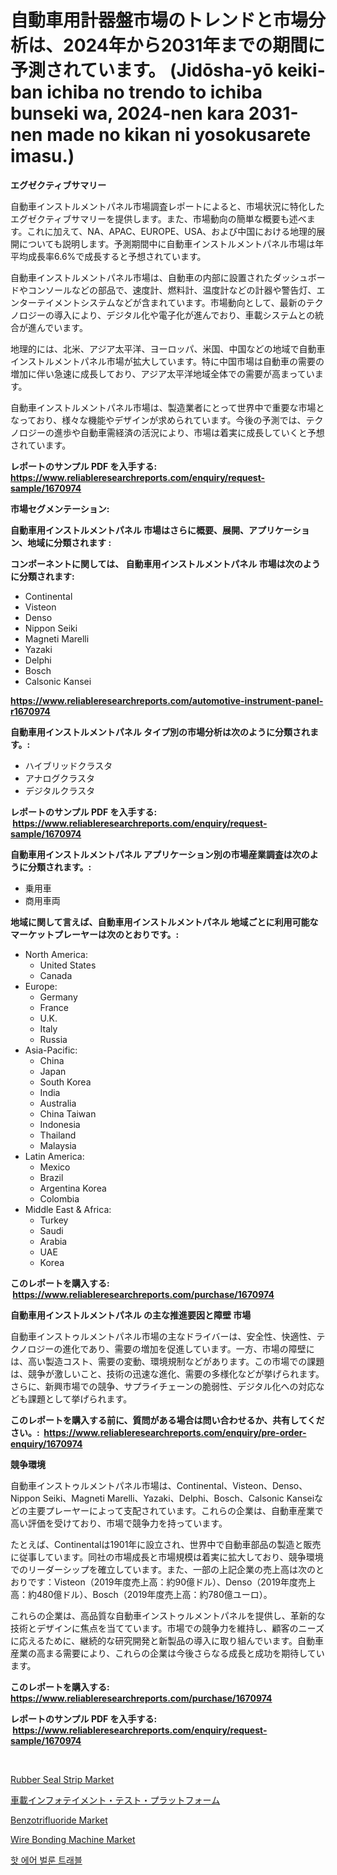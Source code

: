 <p><h1>自動車用計器盤市場のトレンドと市場分析は、2024年から2031年までの期間に予測されています。 (Jidōsha-yō keiki-ban ichiba no trendo to ichiba bunseki wa, 2024-nen kara 2031-nen made no kikan ni yosokusarete imasu.)</h1></p><p><strong>エグゼクティブサマリー</strong></p>
<p><p>自動車インストルメントパネル市場調査レポートによると、市場状況に特化したエグゼクティブサマリーを提供します。また、市場動向の簡単な概要も述べます。これに加えて、NA、APAC、EUROPE、USA、および中国における地理的展開についても説明します。予測期間中に自動車インストルメントパネル市場は年平均成長率6.6%で成長すると予想されています。</p><p>自動車インストルメントパネル市場は、自動車の内部に設置されたダッシュボードやコンソールなどの部品で、速度計、燃料計、温度計などの計器や警告灯、エンターテイメントシステムなどが含まれています。市場動向として、最新のテクノロジーの導入により、デジタル化や電子化が進んでおり、車載システムとの統合が進んでいます。</p><p>地理的には、北米、アジア太平洋、ヨーロッパ、米国、中国などの地域で自動車インストルメントパネル市場が拡大しています。特に中国市場は自動車の需要の増加に伴い急速に成長しており、アジア太平洋地域全体での需要が高まっています。</p><p>自動車インストルメントパネル市場は、製造業者にとって世界中で重要な市場となっており、様々な機能やデザインが求められています。今後の予測では、テクノロジーの進歩や自動車需経済の活況により、市場は着実に成長していくと予想されています。</p></p>
<p><strong>レポートのサンプル PDF を入手する: <a href="https://www.reliableresearchreports.com/enquiry/request-sample/1670974">https://www.reliableresearchreports.com/enquiry/request-sample/1670974</a></strong></p>
<p><strong>市場セグメンテーション:</strong></p>
<p><strong> 自動車用インストルメントパネル 市場はさらに概要、展開、アプリケーション、地域に分類されます :</strong></p>
<p><strong>コンポーネントに関しては、 自動車用インストルメントパネル 市場は次のように分類されます: &nbsp;</strong></p>
<p><ul><li>Continental</li><li>Visteon</li><li>Denso</li><li>Nippon Seiki</li><li>Magneti Marelli</li><li>Yazaki</li><li>Delphi</li><li>Bosch</li><li>Calsonic Kansei</li></ul></p>
<p><strong><a href="https://www.reliableresearchreports.com/automotive-instrument-panel-r1670974">https://www.reliableresearchreports.com/automotive-instrument-panel-r1670974</a></strong></p>
<p><strong> 自動車用インストルメントパネル タイプ別の市場分析は次のように分類されます。:</strong></p>
<p><ul><li>ハイブリッドクラスタ</li><li>アナログクラスタ</li><li>デジタルクラスタ</li></ul></p>
<p><strong>レポートのサンプル PDF を入手する: &nbsp;<a href="https://www.reliableresearchreports.com/enquiry/request-sample/1670974">https://www.reliableresearchreports.com/enquiry/request-sample/1670974</a></strong></p>
<p><strong> 自動車用インストルメントパネル アプリケーション別の市場産業調査は次のように分類されます。:</strong></p>
<p><ul><li>乗用車</li><li>商用車両</li></ul></p>
<p><strong>地域に関して言えば、自動車用インストルメントパネル 地域ごとに利用可能なマーケットプレーヤーは次のとおりです。:</strong></p>
<p><ul>
    <li>
        North America:
        <ul>
            <li>United States</li>
            <li>Canada</li>
        </ul>
    </li>
    <li>
        Europe:
        <ul>
            <li>Germany</li>
            <li>France</li>
            <li>U.K.</li>
            <li>Italy</li>
            <li>Russia</li>
        </ul>
    </li>
    <li>
        Asia-Pacific:
        <ul>
            <li>China</li>
            <li>Japan</li>
            <li>South Korea</li>
            <li>India</li>
            <li>Australia</li>
            <li>China Taiwan</li>
            <li>Indonesia</li>
            <li>Thailand</li>
            <li>Malaysia</li>
        </ul>
    </li>
    <li>
        Latin America:
        <ul>
            <li>Mexico</li>
            <li>Brazil</li>
            <li>Argentina Korea</li>
            <li>Colombia</li>
        </ul>
    </li>
    <li>
        Middle East & Africa:
        <ul>
            <li>Turkey</li>
            <li>Saudi</li>
            <li>Arabia</li>
            <li>UAE</li>
            <li>Korea</li>
        </ul>
    </li>
    </ul></p>
<p><strong>このレポートを購入する: &nbsp;<a href="https://www.reliableresearchreports.com/purchase/1670974">https://www.reliableresearchreports.com/purchase/1670974</a></strong></p>
<p><strong>自動車用インストルメントパネル の主な推進要因と障壁 市場</strong></p>
<p><p>自動車インストゥルメントパネル市場の主なドライバーは、安全性、快適性、テクノロジーの進化であり、需要の増加を促進しています。一方、市場の障壁には、高い製造コスト、需要の変動、環境規制などがあります。この市場での課題は、競争が激しいこと、技術の迅速な進化、需要の多様化などが挙げられます。さらに、新興市場での競争、サプライチェーンの脆弱性、デジタル化への対応なども課題として挙げられます。</p></p>
<p><strong>このレポートを購入する前に、質問がある場合は問い合わせるか、共有してください。:&nbsp; <a href="https://www.reliableresearchreports.com/enquiry/pre-order-enquiry/1670974">https://www.reliableresearchreports.com/enquiry/pre-order-enquiry/1670974</a></strong></p>
<p><strong>競争環境</strong></p>
<p><p>自動車インストゥルメントパネル市場は、Continental、Visteon、Denso、Nippon Seiki、Magneti Marelli、Yazaki、Delphi、Bosch、Calsonic Kanseiなどの主要プレーヤーによって支配されています。これらの企業は、自動車産業で高い評価を受けており、市場で競争力を持っています。</p><p>たとえば、Continentalは1901年に設立され、世界中で自動車部品の製造と販売に従事しています。同社の市場成長と市場規模は着実に拡大しており、競争環境でのリーダーシップを確立しています。また、一部の上記企業の売上高は次のとおりです：Visteon（2019年度売上高：約90億ドル）、Denso（2019年度売上高：約480億ドル）、Bosch（2019年度売上高：約780億ユーロ）。</p><p>これらの企業は、高品質な自動車インストゥルメントパネルを提供し、革新的な技術とデザインに焦点を当てています。市場での競争力を維持し、顧客のニーズに応えるために、継続的な研究開発と新製品の導入に取り組んでいます。自動車産業の高まる需要により、これらの企業は今後さらなる成長と成功を期待しています。</p></p>
<p><strong>このレポートを購入する: &nbsp; <a href="https://www.reliableresearchreports.com/purchase/1670974">https://www.reliableresearchreports.com/purchase/1670974</a></strong></p>
<p><strong>レポートのサンプル PDF を入手する: &nbsp;<a href="https://www.reliableresearchreports.com/enquiry/request-sample/1670974">https://www.reliableresearchreports.com/enquiry/request-sample/1670974</a></strong><strong></strong></p>
<p>&nbsp;</p>
<p><p><a href="https://issuu.com/reportprime-2/docs/rubber-seal-strip-market-size-2030.pptx">Rubber Seal Strip Market</a></p><p><a href="https://github.com/DonaldShaw1965/Market-Research-Report-List-1/blob/main/711995622463.md">車載インフォテイメント・テスト・プラットフォーム</a></p><p><a href="https://sudsy-motorcycle-bbc.notion.site/Benzotrifluoride-Market-Size-Market-Trends-and-Growth-Outlook-forecasted-for-period-from-2024-to-2-1dbb215edb2a4d8b91dc2417e0f76198">Benzotrifluoride Market</a></p><p><a href="https://github.com/gulaimolin/Market-Research-Report-List-3/blob/main/wire-bonding-machine-market.md">Wire Bonding Machine Market</a></p><p><a href="https://github.com/vs019sa3m8x/Market-Research-Report-List-1/blob/main/114311220496.md">핫 에어 벌룬 트래블</a></p></p>